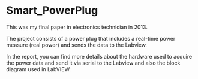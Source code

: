 # Smart_PowerPlug

This was my final paper in electronics technician in 2013.

The project consists of a power plug that includes a real-time power measure (real power) and sends the data to the Labview.

In the report, you can find more details about the hardware used to acquire the power data and send it via serial to the Labview and also the block diagram used in LabVIEW.
